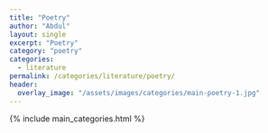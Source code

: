 ```yaml
---
title: "Poetry"
author: "Abdul"
layout: single
excerpt: "Poetry"
category: "poetry"
categories:
  - literature
permalink: /categories/literature/poetry/
header:
  overlay_image: "/assets/images/categories/main-poetry-1.jpg"
---
```

{% include main_categories.html %}
